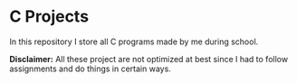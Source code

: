 # C Projects
In this repository I store all C programs made by me during school.

**Disclaimer:**
All these project are not optimized at best since I had to follow assignments and do things in certain ways.
